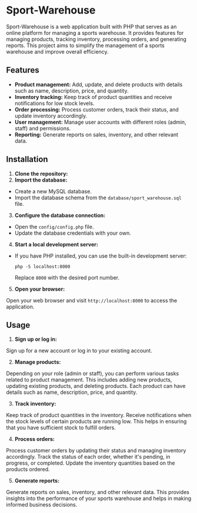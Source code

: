 # Sport-Warehouse

Sport-Warehouse is a web application built with PHP that serves as an online platform for managing a sports warehouse. It provides features for managing products, tracking inventory, processing orders, and generating reports. This project aims to simplify the management of a sports warehouse and improve overall efficiency.

## Features

- **Product management:** Add, update, and delete products with details such as name, description, price, and quantity.
- **Inventory tracking:** Keep track of product quantities and receive notifications for low stock levels.
- **Order processing:** Process customer orders, track their status, and update inventory accordingly.
- **User management:** Manage user accounts with different roles (admin, staff) and permissions.
- **Reporting:** Generate reports on sales, inventory, and other relevant data.

## Installation

1. **Clone the repository:**
2. **Import the database:**
- Create a new MySQL database.
- Import the database schema from the `database/sport_warehouse.sql` file.

3. **Configure the database connection:**
- Open the `config/config.php` file.
- Update the database credentials with your own.

4. **Start a local development server:**
- If you have PHP installed, you can use the built-in development server:
  ```
  php -S localhost:8000
  ```
  Replace `8000` with the desired port number.

5. **Open your browser:**

Open your web browser and visit `http://localhost:8000` to access the application.

## Usage

1. **Sign up or log in:**

Sign up for a new account or log in to your existing account.

2. **Manage products:**

Depending on your role (admin or staff), you can perform various tasks related to product management. This includes adding new products, updating existing products, and deleting products. Each product can have details such as name, description, price, and quantity.

3. **Track inventory:**

Keep track of product quantities in the inventory. Receive notifications when the stock levels of certain products are running low. This helps in ensuring that you have sufficient stock to fulfill orders.

4. **Process orders:**

Process customer orders by updating their status and managing inventory accordingly. Track the status of each order, whether it's pending, in progress, or completed. Update the inventory quantities based on the products ordered.

5. **Generate reports:**

Generate reports on sales, inventory, and other relevant data. This provides insights into the performance of your sports warehouse and helps in making informed business decisions.

